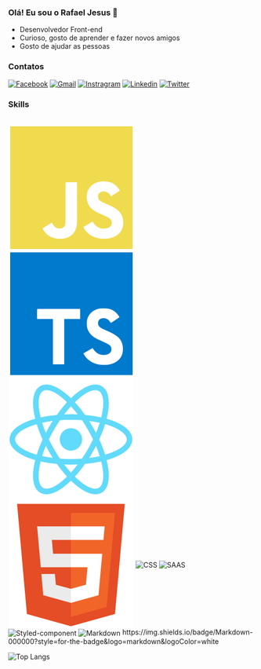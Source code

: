 
### Olá! Eu sou o Rafael Jesus 🤙

- Desenvolvedor Front-end
- Curioso, gosto de aprender e fazer novos amigos
- Gosto de ajudar as pessoas

### Contatos 

[![Facebook](https://img.shields.io/badge/Facebook-1877F2?style=for-the-badge&logo=facebook&logoColor=white)](https://www.facebook.com/rafaeljprado/)
[![Gmail](https://img.shields.io/badge/Gmail-D14836?style=for-the-badge&logo=gmail&logoColor=white)](mailto:mattheus.h.m.s@gmail.co)
[![Instragram](https://img.shields.io/badge/Instagram-E4405F?style=for-the-badge&logo=instagram&logoColor=white)](https://www.instagram.com/jesus91fael/)
[![Linkedin](https://img.shields.io/badge/LinkedIn-0077B5?style=for-the-badge&logo=linkedin&logoColor=white)](https://www.linkedin.com/in/rafaeljprado/)
[![Twitter](https://img.shields.io/badge/Twitter-1DA1F2?style=for-the-badge&logo=twitter&logoColor=white)](https://twitter.com/jesus91fael)

### Skills

<div style="display: inline_block"><br>
  <img align="center" alt=Javascript" src="https://raw.githubusercontent.com/devicons/devicon/master/icons/javascript/javascript-plain.svg">
  <img align="center" alt="Typescript" src="https://raw.githubusercontent.com/devicons/devicon/master/icons/typescript/typescript-plain.svg">
  <img align="center" alt="ReactJs" src="https://raw.githubusercontent.com/devicons/devicon/master/icons/react/react-original.svg">
  <img align="center" alt="HTML" src="https://raw.githubusercontent.com/devicons/devicon/master/icons/html5/html5-original.svg">
  <img align="center" alt="CSS" src="https://img.shields.io/badge/CSS3-1572B6?style=for-the-badge&logo=css3&logoColor=white">
  <img align="center" alt="SAAS" src="https://img.shields.io/badge/Sass-CC6699?style=for-the-badge&logo=sass&logoColor=white">
  <img align="center" alt="Styled-component" src="https://img.shields.io/badge/styled--components-DB7093?style=for-the-badge&logo=styled-components&logoColor=white">
  <img align="center" alt="Markdown" src="https://img.shields.io/badge/Jest-323330?style=for-the-badge&logo=Jest&logoColor=white">
 https://img.shields.io/badge/Markdown-000000?style=for-the-badge&logo=markdown&logoColor=white
                                                                                                                                                    
</div>

![Top Langs](https://github-readme-stats.vercel.app/api/top-langs/?username=jesus91fael&layout=compact)
